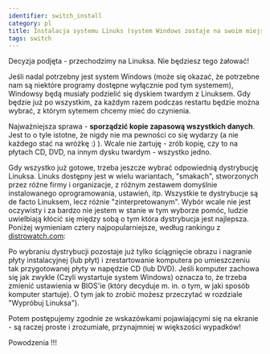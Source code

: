 ```yaml
---
identifier: switch_install
category: pl
title: Instalacja systemu Linuks (system Windows zostaje na swoim miejscu!)
tags: switch
---
```


Decyzja podjęta - przechodzimy na Linuksa. Nie będziesz tego żałować!

Jeśli nadal potrzebny jest system Windows (może się okazać,
że potrzebne nam są niektóre programy dostępne wyłącznie pod tym systemem),
Windowsy będą musiały podzielić się dyskiem twardym z Linuksem. Gdy będzie
już po wszystkim, za każdym razem podczas restartu będzie można wybrać,
z którym sytemem chcemy mieć do czynienia.

Najważniejsza sprawa - <b>sporządzić kopie zapasową wszystkich danych</b>.
Jest to o tyle istotne, że nigdy nie ma pewności co się wydarzy (a nie
każdego stać na wróżkę :) ). Wcale nie żartuję - zrób kopię, czy to na
płytach CD, DVD, na innym dysku twardym - wszystko jedno.

<!-- raczej nieaktualne - MS
Teraz powinieneś zdefragmentować swój dysk, gdyż w tej chwili dane są
porozrzucane po nim dość chaotycznie. Po defragmentacji (która zająć może
nawet kilka godzin, zależnie od rozmiaru Twojego dysku), wszystkie dane
zostaną zebrane na początku przestrzeni dyskowej (czyli na początku czegoś
na podobieństwo długiej taśmy z danymi - w pewnym uproszczeniu to właśnie
dysk twardy). Po zebraniu danych na początku Linuks nie będzie miał żadnych
problemów z podziałem dysku na dwie części i umieszczeniem siebie w tej
drugiej.
-->

Gdy wszystko już gotowe, trzeba jeszcze wybrać odpowiednią
dystrybucję Linuksa. Linuks dostępny jest w wielu wariantach, "smakach",
stworzonych przez różne firmy i organizacje, z różnym zestawem domyślnie
instalowanego oprogramowania, ustawień, itp. Wszystkie te dystrybucje są
de facto Linuksem, lecz różnie "zinterpretowanym". Wybór wcale nie jest
oczywisty i za bardzo nie jestem w stanie w tym wyborze pomóc, ludzie
uwielbiają kłócić się między sobą o tym która dystrybucja jest najlepsza.
Poniżej wymieniam cztery najpopularniejsze, według rankingu z
<a href="http://www.distrowatch.com">distrowatch.com</a>:

<? make_distros_table() ?>

Po wybraniu dystrybucji pozostaje już tylko ściągnięcie obrazu
i nagranie płyty instalacyjnej (lub płyt) i zrestartowanie komputera
po umieszczeniu tak przygotowanej płyty w napędzie CD (lub DVD). Jeśli
komputer zachowa się jak zwykle (Czyli wystartuje system Windows)
oznacza to, że trzeba zmienić ustawienia w BIOS'ie (który decyduje
m. in. o tym, w jaki sposób komputer startuje). O tym jak to zrobić
możesz przeczytać w rozdziale "Wypróbuj Linuksa").

Potem postępujemy zgodnie ze wskazówkami pojawiającymi się
na ekranie - są raczej proste i zrozumiałe, przynajmniej w większości
wypadków!

Powodzenia !!!

